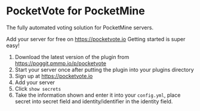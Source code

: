 # PocketVote for PocketMine

The fully automated voting solution for PocketMine servers.

Add your server for free on https://pocketvote.io
Getting started is super easy!

1. Download the latest version of the plugin from https://poggit.pmmp.io/p/pocketvote
2. Start your server once after putting the plugin into your plugins directory
3. Sign up at https://pocketvote.io
4. Add your server
5. Click `show secrets`
6. Take the information shown and enter it into your `config.yml`, place secret into secret field and identity/identifier in the identity field.
